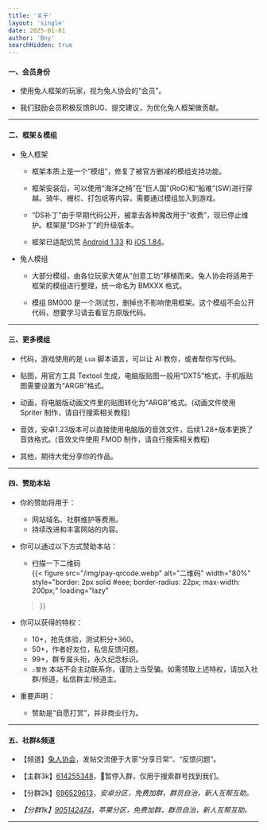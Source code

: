 ```yaml
---
title: '关于'
layout: 'single'
date: 2025-01-01
author: 'Bny'
searchHidden: true
---
```



#### 一、会员身份

- 使用兔人框架的玩家，视为兔人协会的“会员”。  

- 我们鼓励会员积极反馈BUG、提交建议，为优化兔人框架做贡献。  

---

#### 二、框架＆模组

- 兔人框架  

  - 框架本质上是一个“模组”，修复了被官方删减的模组支持功能。  
  
  - 框架安装后，可以使用“海洋之椅”在“巨人国”(RoG)和“船难”(SW)进行穿越。骑牛、栅栏、打包纸等内容，需要通过模组加入到游戏。  
  
  - “DS补丁”由于早期代码公开，被拿去各种魔改用于“收费”，现已停止维护。框架是“DS补丁”的升级版本。  

  - 框架已适配饥荒 <span class="ext-url">[Android 1.33](https://play.google.com/store/apps/details?id=com.kleientertainment.doNotStarveShipwrecked)</span> 和 <span class="ext-url">[iOS 1.84](https://apps.apple.com/us/app/dont-starve-shipwrecked/id1147297267?l=zh)</span>。  



- 兔人模组

  - 大部分模组，由各位玩家大佬从“创意工坊”移植而来。兔人协会将适用于框架的模组进行整理，统一命名为 BMXXX 格式。  
  
  - 模组 BM000 是一个测试包，删掉也不影响使用框架。这个模组不会公开代码，想要学习请去看官方原版代码。

---

#### 三、更多模组

- 代码，游戏使用的是 `Lua` 脚本语言，可以让 AI 教你，或者帮你写代码。  

- 贴图，用官方工具 Textool 生成，电脑版贴图一般用“DXT5”格式，手机版贴图需要设置为“ARGB”格式。  

- 动画，将电脑版动画文件里的贴图转化为“ARGB”格式。(动画文件使用 Spriter 制作，请自行搜索相关教程)  

- 音效，安卓1.23版本可以直接使用电脑版的音效文件，后续1.28+版本更换了音效格式。(音效文件使用 FMOD 制作，请自行搜索相关教程)  

- 其他，期待大佬分享你的作品。  

---

#### 四、赞助本站

- 你的赞助将用于：  
  - 网站域名、社群维护等费用。  
  - 持续改进和丰富网站的内容。  

- 你可以通过以下方式赞助本站：  
  - 扫描一下二维码  
  {{< figure 
    src="/img/pay-qrcode.webp" 
    alt="二维码" 
    width="80%" 
    style="border: 2px solid #eee; border-radius: 22px; max-width: 200px;"
    loading="lazy"
  >}}


- 你可以获得的特权：  

  - 10+，抢先体验，测试积分+360。
  - 50+，作者好友位，私信反馈问题。
  - 99+，群专属头衔，永久纪念标识。
  - `⚠️警告` 本站不会主动联系你，谨防上当受骗。如需领取上述特权，请加入社群/频道，私信群主/频道主。

- 重要声明：
  - 赞助是“自愿打赏”，并非商业行为。  


---

#### 五、社群&频道

<!-- - name: email -->
  <!-- title: 邮箱 -->
  <!-- url: "mailto:cnzixn@qq.com" -->
<!-- - name: bilibili -->
  <!-- title: B站 -->
  <!-- url: "https://b23.tv/kf3yuSv" -->
<!-- - name: qq-qunpro -->
  <!-- title: 频道 -->
  <!-- url: "https://pd.qq.com/s/bl6w0albb?b=5" -->
<!-- - name: qq-qun -->
  <!-- title: 养老群 -->
  <!-- url: "https://qm.qq.com/q/g0weZCVQMU" -->
<!-- - name: qq-qun -->
  <!-- title: 安卓群 -->
  <!-- url: "https://qm.qq.com/q/3xoKf5H4EM" -->
<!-- - name: qq-qun -->
  <!-- title: 苹果群 -->
  <!-- url: "https://qm.qq.com/q/88L6QyUQVi" -->

- 【频道】<span class="ext-url">[兔人协会](https://pd.qq.com/s/bl6w0albb?b=5)</span>，发帖交流便于大家“分享日常”、“反馈问题”。  

- 【主群3k】<span class="ext-url">[614255348](https://qm.qq.com/q/g0weZCVQMU)</span>，🚫暂停入群，仅用于搜索群号找到我们。  

- 【分群2k】<span class="ext-url">[696529613</i>](https://qm.qq.com/q/3xoKf5H4EM)</span>，<i class="bi bi-android2">安卓分区，免费加群，群员自治，新人互帮互助。  

- 【分群1k】<span class="ext-url">[905142474</i>](https://qm.qq.com/q/88L6QyUQVi)</span>，<i class="bi bi-apple">苹果分区，免费加群，群员自治，新人互帮互助。  


---






























